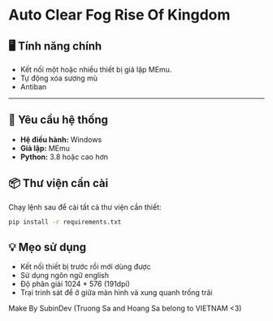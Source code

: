 # Auto Clear Fog Rise Of Kingdom

## 🖥️ Tính năng chính

- Kết nối một hoặc nhiều thiết bị giả lập MEmu.
- Tự động xóa sương mù
- Antiban

---

## 🔧 Yêu cầu hệ thống

- **Hệ điều hành:** Windows 
- **Giả lập:** MEmu
- **Python:** 3.8 hoặc cao hơn

## 📦 Thư viện cần cài

Chạy lệnh sau để cài tất cả thư viện cần thiết:

```bash
pip install -r requirements.txt
```

## 💡 Mẹo sử dụng
- Kết nối thiết bị trước rồi mới dùng được
- Sử dụng ngôn ngữ english
- Độ phân giải 1024 * 576 (191dpi)
- Trại trinh sát để ở giữa màn hình và xung quanh trống trãi
  
Make By SubinDev (Truong Sa and Hoang Sa belong to VIETNAM &lt;3)
